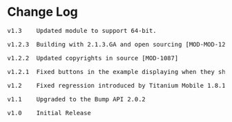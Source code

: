 # Change Log
<pre>
v1.3 	Updated module to support 64-bit.

v1.2.3	Building with 2.1.3.GA and open sourcing [MOD-MOD-1266]
	
v1.2.2	Updated copyrights in source [MOD-1087]
	
v1.2.1	Fixed buttons in the example displaying when they shouldn't [MOD-644]

v1.2	Fixed regression introduced by Titanium Mobile 1.8.1 [MOD-377]

v1.1	Upgraded to the Bump API 2.0.2

v1.0    Initial Release
